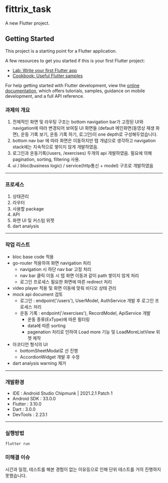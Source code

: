 # fittrix_task

A new Flutter project.

## Getting Started

This project is a starting point for a Flutter application.

A few resources to get you started if this is your first Flutter project:

- [Lab: Write your first Flutter app](https://docs.flutter.dev/get-started/codelab)
- [Cookbook: Useful Flutter samples](https://docs.flutter.dev/cookbook)

For help getting started with Flutter development, view the
[online documentation](https://docs.flutter.dev/), which offers tutorials,
samples, guidance on mobile development, and a full API reference.

### 과제의 개요 
1. 전체적인 화면 및 라우팅 구조는 bottom navigation bar가 고정된 UI와 navigation에 따라 변경되어 보여질 UI 화면들 
(default 메인화면(동영상 재생 화면), 운동 기록 보기, 운동 기록 하기, 로그인)이 one depth로 구성해두었습니다.
2. bottom nav bar 에 따라 화면은 이동하지만 탭 개념으로 생각하고 navigation stack에는 지속적으로 쌓이지 않게 개발하였음.
3. 로그인과 운동기록(/users, /exercises) 두개의 api 개발하였음. 필요에 의해 pagination, sorting, filtering 사용.
4. ui / bloc(business logic) / service(http통신 + model) 구조로 개발하였음 

----------------------------------------------------------------------------------------------------

### 프로세스
1. 상태관리
2. 라우터
3. 사용할 package 
4. API
5. 화면 UI 및 커스텀 위젯
6. dart analysis

----------------------------------------------------------------------------------------------------

### 작업 리스트
- bloc base code 적용 
- go-router 적용하여 화면 navigation 처리 
  - navigation 시 하단 nav bar 고정 처리
  - nav bar 클릭 이동 시 탭 화면 이동과 같이 path 쌓이지 않게 처리
  - 로그인 프로세스 필요한 화면에 따른 redirect 처리
- video player 적용 및 화면 이동에 맞춰 비디오 상태 관리
- mock api document 검토
  - 로그인 : endpoint('/users'), UserModel, AuthService 개발 후 로그인 프로세스 처리
  - 운동 기록 : endpoint('/exercises'), RecordModel, ApiService 개발
    - 운동 종류(ExType)에 따른 필터링
    - data에 따른 sorting
    - pagenation 처리로 인하여 Load more 기능 및 LoadMoreListView 위젯 제작
- 아코디언 형식의 UI
  - bottomSheetModal로 선 진행
  - AccordionWidget 개발 후 수정
- dart analysis warning 제거

----------------------------------------------------------------------------------------------------

### 개발환경
- IDE         : Android Studio Chipmunk | 2021.2.1 Patch 1
- Android SDK : 33.0.0
- Flutter     : 3.10.0
- Dart        : 3.0.0
- DevTools    : 2.23.1

----------------------------------------------------------------------------------------------------

### 실행방법
`flutter run`

### 미해결 이슈
시간과 일정, 테스트를 해본 경험이 없는 이유등으로 인해 단위 테스트를 거의 진행하지 못했습니다.











